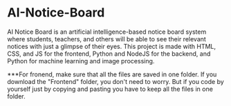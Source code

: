 # AI-Notice-Board
AI Notice Board is an artificial intelligence-based notice board system where students, teachers, and others will be able to see their relevant notices with just a glimpse of their eyes. This project is made with HTML, CSS, and JS for the frontend, Python and NodeJS for the backend, and Python for machine learning and image processing.

***For fronend, make sure that all the files are saved in one folder. If you download the "Frontend" folder, you don't need to worry. But if you code by yourself just by copying and pasting you have to keep all the files in one folder.
